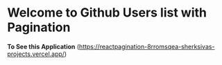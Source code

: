 # Welcome to Github Users list with Pagination

**To See this Application**
(https://reactpagination-8rromsqea-sherksivas-projects.vercel.app/)
